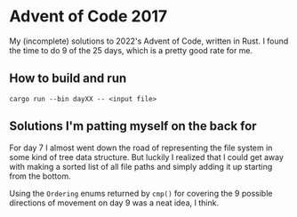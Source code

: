 Advent of Code 2017
===================

My (incomplete) solutions to 2022's Advent of Code, written in Rust. I found the time to do 9 of the 25 days, which is a pretty good rate for me.


## How to build and run

`cargo run --bin dayXX -- <input file>`


## Solutions I'm patting myself on the back for

For day 7 I almost went down the road of representing the file system in some kind of tree data structure. But luckily I realized that I could get away with making a sorted list of all file paths and simply adding it up starting from the bottom.

Using the `Ordering` enums returned by `cmp()` for covering the 9 possible directions of movement on day 9 was a neat idea, I think.
